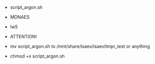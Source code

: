 * script_argon.sh
* MDNAES 
* lw5
 
 
 * ATTENTION!
 * mv script_argon.sh to /mnt/share/isaev/isaev/tmpr_test or anything
 * chmod +x script_argon.sh 
 
